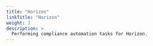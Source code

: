 ```yaml
---
title: "Horizon"
linkTitle: "Horizon"
weight: 3
description: >
  Performing compliance automation tasks for Horizon.
---
```

